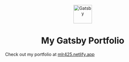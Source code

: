 <p align="center">
  <a href="https://www.gatsbyjs.com">
    <img alt="Gatsby" src="https://www.gatsbyjs.com/Gatsby-Monogram.svg" width="60" />
  </a>
</p>
<h1 align="center">
  My Gatsby Portfolio
</h1>

Check out my portfolio at <a href="mlr425.netlify.app">mlr425.netlify.app</a>



